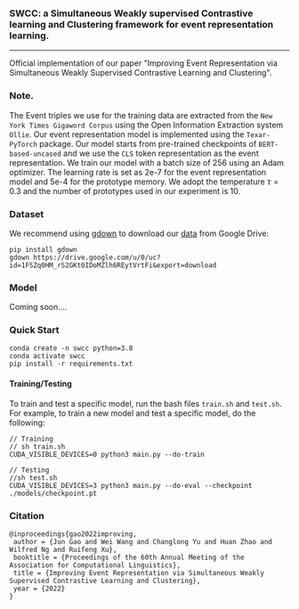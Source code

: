 
### SWCC: a Simultaneous Weakly supervised Contrastive learning and Clustering framework for event representation learning.
---

Official implementation of our paper "Improving Event Representation via Simultaneous Weakly Supervised Contrastive Learning  and Clustering".

### Note.
The Event triples we use for the training data are extracted from  the `New York Times Gigaword Corpus` using the Open Information Extraction system `Ollie`.
Our event representation model is implemented using the `Texar-PyTorch` package. Our model starts from pre-trained checkpoints of `BERT-based-uncased` and we use the `CLS` token representation as the event representation. We train our model with a batch size of $256$ using an Adam optimizer. The learning rate is set as 2e-7 for the event representation model and 5e-4 for the prototype memory. We adopt the temperature $\tau=0.3$ and the number of prototypes used in our experiment is $10$.

### Dataset
We recommend using [gdown](https://github.com/wkentaro/gdown) to download our [data](https://drive.google.com/file/d/1FSZq0HM_rS2GKt0IDoMZlh6REytVrtFi/view?usp=sharing) from Google Drive:
```shell
pip install gdown
gdown https://drive.google.com/u/0/uc?id=1FSZq0HM_rS2GKt0IDoMZlh6REytVrtFi&export=download
```

### Model
Coming soon....

### Quick Start
```shell
conda create -n swcc python=3.8
conda activate swcc
pip install -r requirements.txt
```

#### Training/Testing
To train and test a specific model, run the bash files `train.sh` and `test.sh`. For example, to train a new model and test a specific model, do the following:

```shell
// Training
// sh train.sh
CUDA_VISIBLE_DEVICES=0 python3 main.py --do-train 

// Testing
//sh test.sh
CUDA_VISIBLE_DEVICES=3 python3 main.py --do-eval --checkpoint ./models/checkpoint.pt 
```

### Citation
```
@inproceedings{gao2022improving,
 author = {Jun Gao and Wei Wang and Changlong Yu and Huan Zhao and Wilfred Ng and Ruifeng Xu},
 booktitle = {Proceedings of the 60th Annual Meeting of the Association for Computational Linguistics},
 title = {Improving Event Representation via Simultaneous Weakly Supervised Contrastive Learning and Clustering},
 year = {2022}
}
```